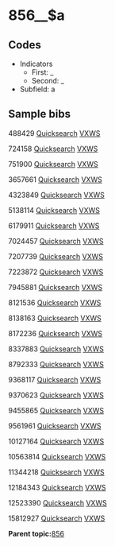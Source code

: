 # 856\_\_$a

## Codes

-   Indicators
    -   First: \_
    -   Second: \_
-   Subfield: a

## Sample bibs

488429 [Quicksearch](https://search.library.yale.edu/catalog/488429) [VXWS](http://prodorbis.library.yale.edu:7014/vxws/GetHoldingsService?bibId=488429)

724158 [Quicksearch](https://search.library.yale.edu/catalog/724158) [VXWS](http://prodorbis.library.yale.edu:7014/vxws/GetHoldingsService?bibId=724158)

751900 [Quicksearch](https://search.library.yale.edu/catalog/751900) [VXWS](http://prodorbis.library.yale.edu:7014/vxws/GetHoldingsService?bibId=751900)

3657661 [Quicksearch](https://search.library.yale.edu/catalog/3657661) [VXWS](http://prodorbis.library.yale.edu:7014/vxws/GetHoldingsService?bibId=3657661)

4323849 [Quicksearch](https://search.library.yale.edu/catalog/4323849) [VXWS](http://prodorbis.library.yale.edu:7014/vxws/GetHoldingsService?bibId=4323849)

5138114 [Quicksearch](https://search.library.yale.edu/catalog/5138114) [VXWS](http://prodorbis.library.yale.edu:7014/vxws/GetHoldingsService?bibId=5138114)

6179911 [Quicksearch](https://search.library.yale.edu/catalog/6179911) [VXWS](http://prodorbis.library.yale.edu:7014/vxws/GetHoldingsService?bibId=6179911)

7024457 [Quicksearch](https://search.library.yale.edu/catalog/7024457) [VXWS](http://prodorbis.library.yale.edu:7014/vxws/GetHoldingsService?bibId=7024457)

7207739 [Quicksearch](https://search.library.yale.edu/catalog/7207739) [VXWS](http://prodorbis.library.yale.edu:7014/vxws/GetHoldingsService?bibId=7207739)

7223872 [Quicksearch](https://search.library.yale.edu/catalog/7223872) [VXWS](http://prodorbis.library.yale.edu:7014/vxws/GetHoldingsService?bibId=7223872)

7945881 [Quicksearch](https://search.library.yale.edu/catalog/7945881) [VXWS](http://prodorbis.library.yale.edu:7014/vxws/GetHoldingsService?bibId=7945881)

8121536 [Quicksearch](https://search.library.yale.edu/catalog/8121536) [VXWS](http://prodorbis.library.yale.edu:7014/vxws/GetHoldingsService?bibId=8121536)

8138163 [Quicksearch](https://search.library.yale.edu/catalog/8138163) [VXWS](http://prodorbis.library.yale.edu:7014/vxws/GetHoldingsService?bibId=8138163)

8172236 [Quicksearch](https://search.library.yale.edu/catalog/8172236) [VXWS](http://prodorbis.library.yale.edu:7014/vxws/GetHoldingsService?bibId=8172236)

8337883 [Quicksearch](https://search.library.yale.edu/catalog/8337883) [VXWS](http://prodorbis.library.yale.edu:7014/vxws/GetHoldingsService?bibId=8337883)

8792333 [Quicksearch](https://search.library.yale.edu/catalog/8792333) [VXWS](http://prodorbis.library.yale.edu:7014/vxws/GetHoldingsService?bibId=8792333)

9368117 [Quicksearch](https://search.library.yale.edu/catalog/9368117) [VXWS](http://prodorbis.library.yale.edu:7014/vxws/GetHoldingsService?bibId=9368117)

9370623 [Quicksearch](https://search.library.yale.edu/catalog/9370623) [VXWS](http://prodorbis.library.yale.edu:7014/vxws/GetHoldingsService?bibId=9370623)

9455865 [Quicksearch](https://search.library.yale.edu/catalog/9455865) [VXWS](http://prodorbis.library.yale.edu:7014/vxws/GetHoldingsService?bibId=9455865)

9561961 [Quicksearch](https://search.library.yale.edu/catalog/9561961) [VXWS](http://prodorbis.library.yale.edu:7014/vxws/GetHoldingsService?bibId=9561961)

10127164 [Quicksearch](https://search.library.yale.edu/catalog/10127164) [VXWS](http://prodorbis.library.yale.edu:7014/vxws/GetHoldingsService?bibId=10127164)

10563814 [Quicksearch](https://search.library.yale.edu/catalog/10563814) [VXWS](http://prodorbis.library.yale.edu:7014/vxws/GetHoldingsService?bibId=10563814)

11344218 [Quicksearch](https://search.library.yale.edu/catalog/11344218) [VXWS](http://prodorbis.library.yale.edu:7014/vxws/GetHoldingsService?bibId=11344218)

12184343 [Quicksearch](https://search.library.yale.edu/catalog/12184343) [VXWS](http://prodorbis.library.yale.edu:7014/vxws/GetHoldingsService?bibId=12184343)

12523390 [Quicksearch](https://search.library.yale.edu/catalog/12523390) [VXWS](http://prodorbis.library.yale.edu:7014/vxws/GetHoldingsService?bibId=12523390)

15812927 [Quicksearch](https://search.library.yale.edu/catalog/15812927) [VXWS](http://prodorbis.library.yale.edu:7014/vxws/GetHoldingsService?bibId=15812927)

**Parent topic:**[856](../../tags/856/856.md)

